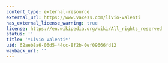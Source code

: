 ```yaml
---
content_type: external-resource
external_url: https://www.vaxess.com/livio-valenti
has_external_license_warning: true
license: https://en.wikipedia.org/wiki/All_rights_reserved
status: ''
title: '*Livio Valenti*'
uid: 62aeb8a6-06d5-44cc-8f2b-0ef09666fd12
wayback_url: ''
---
```

